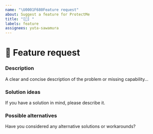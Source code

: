 ```yaml
---
name: "\U0001F680Feature request"
about: Suggest a feature for ProtectMe
title: "[🚀] "
labels: feature
assignees: yuta-sawamura
---
```


<!--🔅🔅🔅🔅🔅🔅🔅🔅🔅🔅🔅🔅🔅🔅🔅🔅🔅🔅🔅🔅🔅🔅🔅🔅🔅🔅🔅🔅🔅🔅🔅

To expedite issue processing please search open and closed issues before submitting a new one.
Existing issues often contain information about workarounds, resolution, or progress updates.

🔅🔅🔅🔅🔅🔅🔅🔅🔅🔅🔅🔅🔅🔅🔅🔅🔅🔅🔅🔅🔅🔅🔅🔅🔅🔅🔅🔅🔅🔅🔅🔅🔅-->

# :rocket: Feature request

### Description

<!-- ✍️--> A clear and concise description of the problem or missing capability...

### Solution ideas

<!-- ✍️--> If you have a solution in mind, please describe it.

### Possible alternatives

<!-- ✍️--> Have you considered any alternative solutions or workarounds?

